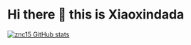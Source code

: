# Hi there 👋 this is Xiaoxindada
[![znc15 GitHub stats](https://github-readme-stats.vercel.app/api?username=znc15&show_icons=true&include_all_commits=true&theme=tokyonight)](https://github.com/znc15)
